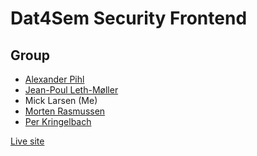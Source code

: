 # Dat4Sem Security Frontend

## Group

- [Alexander Pihl](https://github.com/AlexanderPihl)
- [Jean-Poul Leth-Møller](https://github.com/Jean-Poul)
- Mick Larsen (Me)
- [Morten Rasmussen]()
- [Per Kringelbach](https://github.com/cph-pk)
  
  
[Live site](http://dat3semsecurity.surge.sh/)